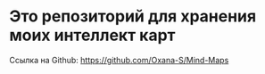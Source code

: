 # Это репозиторий для хранения моих интеллект карт

Ссылка на Github: https://github.com/Oxana-S/Mind-Maps